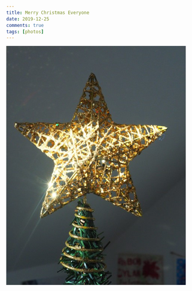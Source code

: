 ```yaml
---  
title: Merry Christmas Everyone  
date: 2019-12-25 
comments: true  
tags: [photos]  
---  
```


<img src="/assets/images/articles/christmas.jpg" class="responsive"><br>
